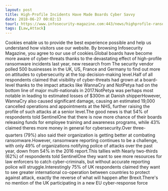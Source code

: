 ```yaml
---
layout: post
title: High-Profile Incidents Have Made Boards Cyber Savvy
date: 2018-06-27 00:02:13
tourl: https://www.infosecurity-magazine.com:443/news/highprofile-ransomware-cyber-savvy/
tags: [Law,Attack]
---
```

Cookies enable us to provide the best experience possible and help us understand how visitors use our website. By browsing Infosecurity Magazine, you agree to our use of cookies.Global boards have become more aware of cyber-threats thanks to the devastating effect of high-profile ransomware incidents last year, new research from The security vendor polled 500 businesses in the UK, US, France and Germany to find out more on attitudes to cybersecurity at the top decision-making level.Half of all respondents claimed that visibility of cyber-threats had grown at a board-level thanks to the impact attacks like WannaCry and NotPetya had on the bottom line of major multi-nationals in 2017.NotPetya was perhaps most notable in leading to estimated losses of $300m at Danish shipperHowever, WannaCry also caused significant damage, causing an estimated 19,000 cancelled operations and appointments at the NHS, further raising the profile of such attacks at a senior level.The good news is that 54% of respondents told SentinelOne that there is now more chance of their boards releasing funds for employee training and awareness programs, while 43% claimed theres more money in general for cybersecurity.Over three-quarters (79%) also said their organization is getting better at combating ransomware.However, ransomware reporting continues to be a challenge, with only 49% of organizations notifying police of attacks over the past year, down from 54% in the 2016 report.This tallies with Nearly two-thirds (62%) of respondents told SentinelOne they want to see more resources for law enforcers to catch cyber-criminals, but without accurate reporting police will struggle.Interestingly 75% of UK respondents claimed they want to see greater international co-operation between countries to protect against attack, exactly the reverse of what will happen after Brexit.There's no mention of the UK participating in a new EU cyber-response force 